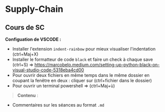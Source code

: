 # Supply-Chain

## Cours de SC

**Configuation de VSCODE :**

- Installer l'extension `indent-rainbow` pour mieux visualiser l'indentation (ctrl+Maj+X)
- Installer le formatteur de code `black` et faire un check à chaque save (ctrl+S) $\Rightarrow$ https://marcobelo.medium.com/setting-up-python-black-on-visual-studio-code-5318eba4cd00
- Pour ouvrir deux fichiers en même temps dans le même dossier en coupant la fenêtre en deux : cliquer sur (ctrl+fichier dans le dossier)
- Pour ouvrir un terminal powershell $\Rightarrow$ (ctrl+Maj+ù)

> **Contenu** :

- Commentaires sur les séances au format `.md`

